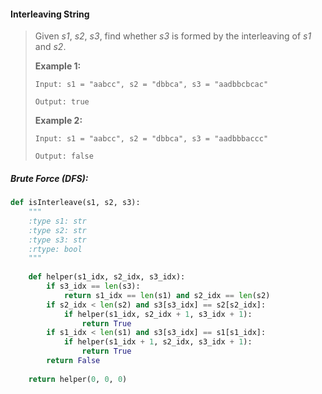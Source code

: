 #### Interleaving String

> Given _s1_, _s2_, _s3_, find whether _s3_ is formed by the interleaving of _s1_ and _s2_.
>
> **Example 1:**
>
> ```
> Input: s1 = "aabcc", s2 = "dbbca", s3 = "aadbbcbcac"
>
> Output: true
> ```
>
> **Example 2:**
>
> ```
> Input: s1 = "aabcc", s2 = "dbbca", s3 = "aadbbbaccc"
>
> Output: false
> ```

##### Brute Force \(DFS\):

```py
def isInterleave(s1, s2, s3):
    """
    :type s1: str
    :type s2: str
    :type s3: str
    :rtype: bool
    """
    
    def helper(s1_idx, s2_idx, s3_idx):
        if s3_idx == len(s3):
            return s1_idx == len(s1) and s2_idx == len(s2)
        if s2_idx < len(s2) and s3[s3_idx] == s2[s2_idx]:
            if helper(s1_idx, s2_idx + 1, s3_idx + 1):
                return True
        if s1_idx < len(s1) and s3[s3_idx] == s1[s1_idx]:
            if helper(s1_idx + 1, s2_idx, s3_idx + 1):
                return True
        return False
    
    return helper(0, 0, 0)
```



